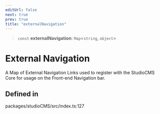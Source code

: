 ```yaml
---
editUrl: false
next: true
prev: true
title: "externalNavigation"
---
```


> `const` **externalNavigation**: `Map`\<`string`, `object`\>

# External Navigation

A Map of External Navigation Links used to register with the StudioCMS Core for usage on the Front-end Navigation bar.

## Defined in

packages/studioCMS/src/index.ts:127
